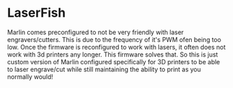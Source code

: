 # LaserFish
Marlin comes preconfigured to not be very friendly with laser engravers/cutters. This is due to the frequency of it's PWM ofen being too low. Once the firmware is reconfigured to work with lasers, it often does not work with 3d printers any longer. This firmware solves that. So this is just custom version of Marlin configured specifically for 3D printers to be able to laser engrave/cut while still maintaining the ability to print as you normally would!
